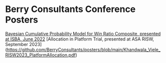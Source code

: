 # Berry Consultants Conference Posters

[Bayesian Cumulative Probability Model for Win Ratio Composite, presented at ISBA, June 2022](https://github.com/BerryConsultants/posters/blob/main/AllenSavietta_Crawford_ISBA2022_WinRatioCPM.pdf)
[Allocation in Platform Trial, presented at ASA RISW, September 2023]
(https://github.com/BerryConsultants/posters/blob/main/Khandwala_Viele_RISW2023_PlatformAllocation.pdf)
